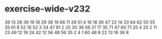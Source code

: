 # exercise-wide-v232
39
13
28
39
19
18
29
38
19
66
11
29
51
4
16
18
39
47
22
14
33
64
62
50
55
35
61
8
52
16
52
3
34
47
81
2
25
30
36
56
21
17
35
71
47
60
71
25
4
25
2
11
23
49
12
19
24
42
12
56
48
56
35
2
4
1
60
48
8
22
13
16
36
8
